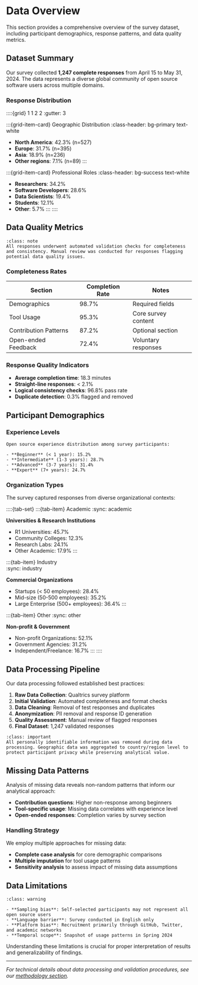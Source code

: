 # Data Overview

This section provides a comprehensive overview of the survey dataset, including participant demographics, response patterns, and data quality metrics.

## Dataset Summary

Our survey collected **1,247 complete responses** from April 15 to May 31, 2024. The data represents a diverse global community of open source software users across multiple domains.

### Response Distribution

::::{grid} 1 1 2 2
:gutter: 3

:::{grid-item-card} Geographic Distribution
:class-header: bg-primary text-white

- **North America**: 42.3% (n=527)
- **Europe**: 31.7% (n=395)  
- **Asia**: 18.9% (n=236)
- **Other regions**: 7.1% (n=89)
:::

:::{grid-item-card} Professional Roles
:class-header: bg-success text-white

- **Researchers**: 34.2%
- **Software Developers**: 28.6%
- **Data Scientists**: 19.4%  
- **Students**: 12.1%
- **Other**: 5.7%
:::
::::

## Data Quality Metrics

```{admonition} Data Validation
:class: note
All responses underwent automated validation checks for completeness and consistency. Manual review was conducted for responses flagging potential data quality issues.
```

### Completeness Rates

| Section | Completion Rate | Notes |
|---------|----------------|-------|
| Demographics | 98.7% | Required fields |
| Tool Usage | 95.3% | Core survey content |
| Contribution Patterns | 87.2% | Optional section |
| Open-ended Feedback | 72.4% | Voluntary responses |

### Response Quality Indicators

- **Average completion time**: 18.3 minutes
- **Straight-line responses**: < 2.1%
- **Logical consistency checks**: 96.8% pass rate
- **Duplicate detection**: 0.3% flagged and removed

## Participant Demographics

### Experience Levels

```{myst-md}
Open source experience distribution among survey participants:

- **Beginner** (< 1 year): 15.2%
- **Intermediate** (1-3 years): 28.7%  
- **Advanced** (3-7 years): 31.4%
- **Expert** (7+ years): 24.7%
```

### Organization Types

The survey captured responses from diverse organizational contexts:

::::{tab-set}
:::{tab-item} Academic
:sync: academic

**Universities & Research Institutions**
- R1 Universities: 45.7%
- Community Colleges: 12.3%
- Research Labs: 24.1% 
- Other Academic: 17.9%
:::

:::{tab-item} Industry  
:sync: industry

**Commercial Organizations**
- Startups (< 50 employees): 28.4%
- Mid-size (50-500 employees): 35.2%
- Large Enterprise (500+ employees): 36.4%
:::

:::{tab-item} Other
:sync: other

**Non-profit & Government**
- Non-profit Organizations: 52.1%
- Government Agencies: 31.2%
- Independent/Freelance: 16.7%
:::
::::

## Data Processing Pipeline

Our data processing followed established best practices:

1. **Raw Data Collection**: Qualtrics survey platform
2. **Initial Validation**: Automated completeness and format checks  
3. **Data Cleaning**: Removal of test responses and duplicates
4. **Anonymization**: PII removal and response ID generation
5. **Quality Assessment**: Manual review of flagged responses
6. **Final Dataset**: 1,247 validated responses

```{admonition} Privacy Protection
:class: important
All personally identifiable information was removed during data processing. Geographic data was aggregated to country/region level to protect participant privacy while preserving analytical value.
```

## Missing Data Patterns

Analysis of missing data reveals non-random patterns that inform our analytical approach:

- **Contribution questions**: Higher non-response among beginners
- **Tool-specific usage**: Missing data correlates with experience level
- **Open-ended responses**: Completion varies by survey section

### Handling Strategy

We employ multiple approaches for missing data:

- **Complete case analysis** for core demographic comparisons
- **Multiple imputation** for tool usage patterns  
- **Sensitivity analysis** to assess impact of missing data assumptions

## Data Limitations

```{admonition} Important Limitations
:class: warning

- **Sampling bias**: Self-selected participants may not represent all open source users
- **Language barrier**: Survey conducted in English only
- **Platform bias**: Recruitment primarily through GitHub, Twitter, and academic networks
- **Temporal scope**: Snapshot of usage patterns in Spring 2024
```

Understanding these limitations is crucial for proper interpretation of results and generalizability of findings.

---

*For technical details about data processing and validation procedures, see our [methodology section](methodology.md).*